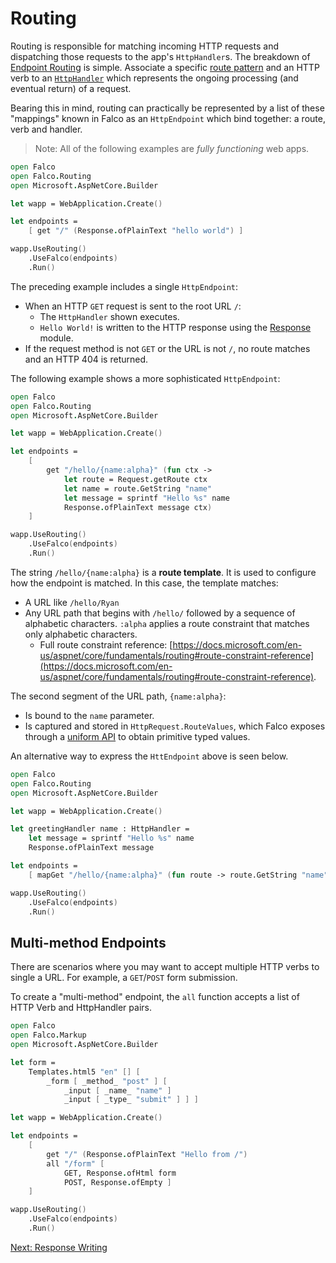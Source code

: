 # Routing

Routing is responsible for matching incoming HTTP requests and dispatching those requests to the app's `HttpHandler`s. The breakdown of [Endpoint Routing](https://docs.microsoft.com/en-us/aspnet/core/fundamentals/routing#configuring-endpoint-metadata) is simple. Associate a specific [route pattern](https://docs.microsoft.com/en-us/aspnet/core/fundamentals/routing#route-template-reference) and an HTTP verb to an [`HttpHandler`](request.md) which represents the ongoing processing (and eventual return) of a request.

Bearing this in mind, routing can practically be represented by a list of these "mappings" known in Falco as an `HttpEndpoint` which bind together: a route, verb and handler.

> Note: All of the following examples are _fully functioning_ web apps.

```fsharp
open Falco
open Falco.Routing
open Microsoft.AspNetCore.Builder

let wapp = WebApplication.Create()

let endpoints =
    [ get "/" (Response.ofPlainText "hello world") ]

wapp.UseRouting()
    .UseFalco(endpoints)
    .Run()
```

The preceding example includes a single `HttpEndpoint`:
- When an HTTP `GET` request is sent to the root URL `/`:
    - The `HttpHandler` shown executes.
    - `Hello World!` is written to the HTTP response using the [Response](response.md) module.
- If the request method is not `GET` or the URL is not `/`, no route matches and an HTTP 404 is returned.

The following example shows a more sophisticated `HttpEndpoint`:

```fsharp
open Falco
open Falco.Routing
open Microsoft.AspNetCore.Builder

let wapp = WebApplication.Create()

let endpoints =
    [
        get "/hello/{name:alpha}" (fun ctx ->
            let route = Request.getRoute ctx
            let name = route.GetString "name"
            let message = sprintf "Hello %s" name
            Response.ofPlainText message ctx)
    ]

wapp.UseRouting()
    .UseFalco(endpoints)
    .Run()
```

The string `/hello/{name:alpha}` is a **route template**. It is used to configure how the endpoint is matched. In this case, the template matches:

- A URL like `/hello/Ryan`
- Any URL path that begins with `/hello/` followed by a sequence of alphabetic characters. `:alpha` applies a route constraint that matches only alphabetic characters.
  - Full route constraint reference: [https://docs.microsoft.com/en-us/aspnet/core/fundamentals/routing#route-constraint-reference](https://docs.microsoft.com/en-us/aspnet/core/fundamentals/routing#route-constraint-reference).

The second segment of the URL path, `{name:alpha}`:

- Is bound to the `name` parameter.
- Is captured and stored in `HttpRequest.RouteValues`, which Falco exposes through a [uniform API](request.md) to obtain primitive typed values.

An alternative way to express the `HttEndpoint` above is seen below.

```fsharp
open Falco
open Falco.Routing
open Microsoft.AspNetCore.Builder

let wapp = WebApplication.Create()

let greetingHandler name : HttpHandler =
    let message = sprintf "Hello %s" name
    Response.ofPlainText message

let endpoints =
    [ mapGet "/hello/{name:alpha}" (fun route -> route.GetString "name") greetingHandler ]

wapp.UseRouting()
    .UseFalco(endpoints)
    .Run()
```

## Multi-method Endpoints

There are scenarios where you may want to accept multiple HTTP verbs to single a URL. For example, a `GET`/`POST` form submission.

To create a "multi-method" endpoint, the `all` function accepts a list of HTTP Verb and HttpHandler pairs.

```fsharp
open Falco
open Falco.Markup
open Microsoft.AspNetCore.Builder

let form =
    Templates.html5 "en" [] [
        _form [ _method_ "post" ] [
            _input [ _name_ "name" ]
            _input [ _type_ "submit" ] ] ]

let wapp = WebApplication.Create()

let endpoints =
    [
        get "/" (Response.ofPlainText "Hello from /")
        all "/form" [
            GET, Response.ofHtml form
            POST, Response.ofEmpty ]
    ]

wapp.UseRouting()
    .UseFalco(endpoints)
    .Run()
```

[Next: Response Writing](response.md)
